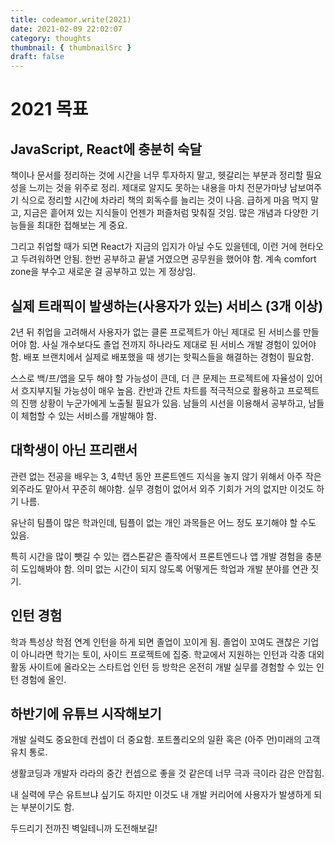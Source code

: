 ```yaml
---
title: codeamor.write(2021)
date: 2021-02-09 22:02:07
category: thoughts
thumbnail: { thumbnailSrc }
draft: false
---
```


# **2021 목표**

## **JavaScript, React에 충분히 숙달**

책이나 문서를 정리하는 것에 시간을 너무 투자하지 말고, 헷갈리는 부분과 정리할 필요성을 느끼는 것을 위주로 정리. 제대로 알지도 못하는 내용을 마치 전문가마냥 남보여주기 식으로 정리할 시간에 차라리 책의 회독수를 늘리는 것이 나음.
급하게 마음 먹지 말고, 지금은 흩어져 있는 지식들이 언젠가 퍼즐처럼 맞춰질 것임. 많은 개념과 다양한 기능들을 최대한 접해보는 게 중요.

그리고 취업할 때가 되면 React가 지금의 입지가 아닐 수도 있을텐데, 이런 거에 현타오고 두려워하면 안됨. 한번 공부하고 끝낼 거였으면 공무원을 했어야 함. 계속 comfort zone을 부수고 새로운 걸 공부하고 있는 게 정상임.

## **실제 트래픽이 발생하는(사용자가 있는) 서비스 (3개 이상)**

2년 뒤 취업을 고려해서 사용자가 없는 클론 프로젝트가 아닌 제대로 된 서비스를 만들어야 함. 사실 개수보다도 졸업 전까지 하나라도 제대로 된 서비스 개발 경험이 있어야 함. 배포 브랜치에서 실제로 배포했을 때 생기는 핫픽스들을 해결하는 경험이 필요함.

스스로 백/프/앱을 모두 해야 할 가능성이 큰데, 더 큰 문제는 프로젝트에 자율성이 있어서 흐지부지될 가능성이 매우 높음.
칸반과 간트 차트를 적극적으로 활용하고 프로젝트의 진행 상황이 누군가에게 노출될 필요가 있음.
남들의 시선을 이용해서 공부하고, 남들이 체험할 수 있는 서비스를 개발해야 함.

## **대학생이 아닌 프리랜서**

관련 없는 전공을 배우는 3, 4학년 동안 프론트엔드 지식을 놓지 않기 위해서 아주 작은 외주라도 맡아서 꾸준히 해야함. 실무 경험이 없어서 외주 기회가 거의 없지만 이것도 하기 나름.

유난히 팀플이 많은 학과인데, 팀플이 없는 개인 과목들은 어느 정도 포기해야 할 수도 있음.

특히 시간을 많이 뺏길 수 있는 캡스톤같은 졸작에서 프론트엔드나 앱 개발 경험을 충분히 도입해봐야 함.
의미 없는 시간이 되지 않도록 어떻게든 학업과 개발 분야를 연관 짓기.

## **인턴 경험**

학과 특성상 학점 연계 인턴을 하게 되면 졸업이 꼬이게 됨. 졸업이 꼬여도 괜찮은 기업이 아니라면 학기는 토이, 사이드 프로젝트에 집중.
학교에서 지원하는 인턴과 각종 대외활동 사이트에 올라오는 스타트업 인턴 등 방학은 온전히 개발 실무를 경험할 수 있는 인턴 경험에 올인.

## **하반기에 유튜브 시작해보기**

개발 실력도 중요한데 컨셉이 더 중요함.
포트폴리오의 일환 혹은 (아주 먼)미래의 고객 유치 통로.

생활코딩과 개발자 라라의 중간 컨셉으로 좋을 것 같은데 너무 극과 극이라 감은 안잡힘.

내 실력에 무슨 유트브냐 싶기도 하지만 이것도 내 개발 커리어에 사용자가 발생하게 되는 부분이기도 함.

두드리기 전까진 벽일테니까 도전해보길!
